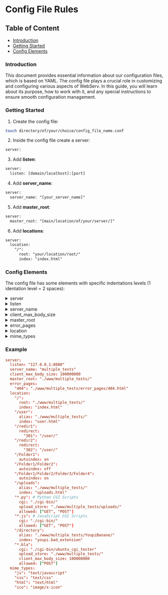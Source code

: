 # Config File Rules

## Table of Content

- [Introduction](#introduction)
- [Getting Started](#getting-started)
- [Config Elements](#config-elements)

### Introduction

This document provides essential information about our configuration files, which is based on YAML. The config file plays a crucial role in customizing and configuring various aspects of WebServ. In this guide, you will learn about its purpose, how to work with it, and any special instructions to ensure smooth configuration management.

### Getting Started

1. Create the config file:
```bash
touch directory/of/your/choice/config_file_name.conf
```

2. Inside the config file create a server:
```txt
server:
```

3. Add **listen**:
```txt
server:
  listen: [domain/localhost]:[port]
```

4. Add **server_name**:
```txt
server:
  server_name: "[your_server_name]"
```

5. Add **master_root**:
```txt
server:
  master_root: "[main/location/of/your/server/]"
```

6. Add **locations**:
```txt
server:
  location:
    "/":
      root: "your/location/root/"
      index: "index.html"
```

### Config Elements

The config file has some elements with specific indentations levels
(1 identation level = 2 spaces):

<details>
<summary>server</summary>
The server is the only element without identation  
Identation Level: 0
</details>

<details>
<summary>listen</summary>
Specifies the IP address and port the server should listen on (127.0.0.1:8080 in this case)
Identation Level: 1
</details>

<details>
<summary>server_name</summary>
Defines the server name or hostname.
Identation Level: 1
</details>

<details>
<summary>client_max_body_size</summary>
Specifies the maximum allowed request body size in bytes.
Identation Level: 1
</details>

<details>
<summary>master_root</summary>
Sets the root directory for the server.
Identation Level: 1
</details>

<details>
<summary>error_pages</summary>
Configures custom error pages for specific HTTP error codes (404 in this case).
Identation Level: 1
</details>

<details>
<summary>location</summary>
This section defines how requests to different URL paths should be handled.
Identation Level: 1
</details>

<details>
<summary>mime_types</summary>
This section associates file extensions with their corresponding MIME types, which helps the server send the correct content type headers in responses.
Identation Level: 1
</details>

### Example

```conf
server:
  listen: "127.0.0.1:8080"
  server_name: "multiple_tests"
  client_max_body_size: 100000000
  master_root: "./www/multiple_tests/"
  error_pages:
    "404": "./www/multiple_tests/error_pages/404.html"
  location:
    "/":
      root: "./www/multiple_tests/"
      index: "index.html"
    "/user":
      alias: "./www/multiple_tests/"
      index: "user.html"
    "/redir1":
      redirect:
        "301": "/user/"
    "/redir2":
      redirect:
        "302": "/user/"
    "/Folder1":
      autoindex: on
    "/Folder1/Folder2":
      autoindex: off
    "/Folder1/Folder2/Folder3/Folder4":
      autoindex: on
    "/uploads":
      alias: "./www/multiple_tests/"
      index: "uploads.html"
    "*.py": # Python CGI Scripts
      cgi: "./cgi-bin/"
      upload_store: "./www/multiple_tests/uploads/"
      allowed: ["GET", "POST"]
    "*.js": # JavaScript CGI Scripts
      cgi: "./cgi-bin/"
      allowed: ["GET", "POST"]
    "/directory":
      alias: "./www/multiple_tests/YoupiBanane/"
      index: "youpi.bad_extension"
    "*.bla":
      cgi: "./cgi-bin/ubuntu_cgi_tester"
      upload_store: "./www/multiple_tests/"
      client_max_body_size: 100000000
      allowed: ["POST"]
  mime_types:
    "js": "text/javascript"
    "css": "text/css"
    "html": "text/html"
    "ico": "image/x-icon"
```
